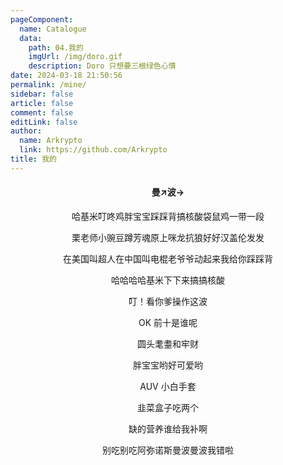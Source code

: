 ```yaml
---
pageComponent: 
  name: Catalogue
  data: 
    path: 04.我的
    imgUrl: /img/doro.gif
    description: Doro 只想要三根绿色心情
date: 2024-03-18 21:50:56
permalink: /mine/
sidebar: false
article: false
comment: false
editLink: false
author: 
  name: Arkrypto
  link: https://github.com/Arkrypto
title: 我的
---
```


<center><h4>曼↗波→</h4></center>

<center>

哈基米叮咚鸡胖宝宝踩踩背搞核酸袋鼠鸡一带一段

栗老师小豌豆蹲芳魂原上咪龙抗狼好好汉盖伦发发

在美国叫超人在中国叫电棍老爷爷动起来我给你踩踩背

哈哈哈哈基米下下来搞搞核酸

叮！看你爹操作这波

OK 前十是谁呢

圆头耄耋和牢财

胖宝宝哟好可爱哟

AUV 小白手套

韭菜盒子吃两个

缺的营养谁给我补啊

别吃别吃阿弥诺斯曼波曼波我错啦

</center>
